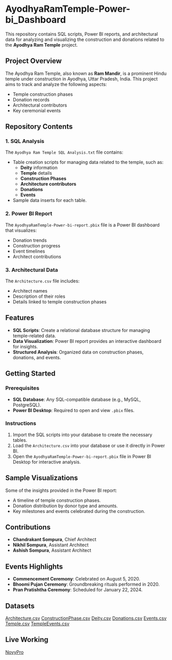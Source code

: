 # AyodhyaRamTemple-Power-bi_Dashboard

This repository contains SQL scripts, Power BI reports, and architectural data for analyzing and visualizing the construction and donations related to the **Ayodhya Ram Temple** project.

## Project Overview

The Ayodhya Ram Temple, also known as **Ram Mandir**, is a prominent Hindu temple under construction in Ayodhya, Uttar Pradesh, India. This project aims to track and analyze the following aspects:
- Temple construction phases
- Donation records
- Architectural contributors
- Key ceremonial events

## Repository Contents

### 1. SQL Analysis
The `Ayodhya Ram Temple SQL Analysis.txt` file contains:
- Table creation scripts for managing data related to the temple, such as:
  - **Deity** information
  - **Temple** details
  - **Construction Phases**
  - **Architecture contributors**
  - **Donations**
  - **Events**
- Sample data inserts for each table.

### 2. Power BI Report
The `AyodhyaRamTemple-Power-bi-report.pbix` file is a Power BI dashboard that visualizes:
- Donation trends
- Construction progress
- Event timelines
- Architect contributions

### 3. Architectural Data
The `Architecture.csv` file includes:
- Architect names
- Description of their roles
- Details linked to temple construction phases

## Features

- **SQL Scripts**: Create a relational database structure for managing temple-related data.
- **Data Visualization**: Power BI report provides an interactive dashboard for insights.
- **Structured Analysis**: Organized data on construction phases, donations, and events.

## Getting Started

### Prerequisites
- **SQL Database**: Any SQL-compatible database (e.g., MySQL, PostgreSQL).
- **Power BI Desktop**: Required to open and view `.pbix` files.

### Instructions
1. Import the SQL scripts into your database to create the necessary tables.
2. Load the `Architecture.csv` into your database or use it directly in Power BI.
3. Open the `AyodhyaRamTemple-Power-bi-report.pbix` file in Power BI Desktop for interactive analysis.

## Sample Visualizations
Some of the insights provided in the Power BI report:
- A timeline of temple construction phases.
- Donation distribution by donor type and amounts.
- Key milestones and events celebrated during the construction.

## Contributions
- **Chandrakant Sompura**, Chief Architect
- **Nikhil Sompura**, Assistant Architect
- **Ashish Sompura**, Assistant Architect

## Events Highlights
- **Commencement Ceremony**: Celebrated on August 5, 2020.
- **Bhoomi Pujan Ceremony**: Groundbreaking rituals performed in 2020.
- **Pran Pratishtha Ceremony**: Scheduled for January 22, 2024.

## Datasets
[Architecture.csv](https://github.com/Vishal3550/AyodhyaRamTemple-Power-bi_Dashboard/blob/main/Architecture.csv)
[ConstructionPhase.csv](https://github.com/Vishal3550/AyodhyaRamTemple-Power-bi_Dashboard/blob/main/ConstructionPhase.csv)
[Deity.csv](https://github.com/Vishal3550/AyodhyaRamTemple-Power-bi_Dashboard/blob/main/Deity.csv)
[Donations.csv](https://github.com/Vishal3550/AyodhyaRamTemple-Power-bi_Dashboard/blob/main/Donations.csv)
[Events.csv](https://github.com/Vishal3550/AyodhyaRamTemple-Power-bi_Dashboard/blob/main/Events.csv)
[Temple.csv](https://github.com/Vishal3550/AyodhyaRamTemple-Power-bi_Dashboard/blob/main/Temple.csv)
[TempleEvents.csv](https://github.com/Vishal3550/AyodhyaRamTemple-Power-bi_Dashboard/blob/main/TempleEvents.csv)

## Live Working
[NovyPro](https://www.novypro.com/profile_projects/vishalkumar-2?Popup=memberProject&Data=1706272288929x570843738934197200)

